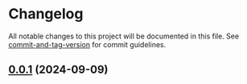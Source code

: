 # Changelog

All notable changes to this project will be documented in this file. See [commit-and-tag-version](https://github.com/absolute-version/commit-and-tag-version) for commit guidelines.

## [0.0.1](https://github.com/outhanchazima/angular-tailwind-starter/compare/v0.0.2...v0.0.1) (2024-09-09)
